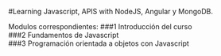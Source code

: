 #Learning Javascript, APIS with NodeJS, Angular y MongoDB.

Modulos correspondientes:
###1 Introducción del curso  
###2 Fundamentos de Javascript  
###3 Programación orientada a objetos con Javascript  